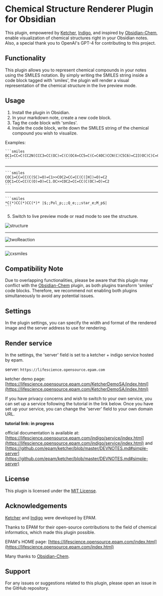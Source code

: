 # Chemical Structure Renderer Plugin for Obsidian

This plugin, empowered by [Ketcher](https://github.com/epam/ketcher), [Indigo](https://github.com/epam/Indigo), and inspired by [Obsidian-Chem](https://github.com/Acylation/obsidian-chem), enable visualization of chemical structures right in your Obsidian notes. Also, a special thank you to OpenAI's GPT-4 for contributing to this project.

## Functionality
This plugin allows you to represent chemical compounds in your notes using the SMILES notation. By simply writing the SMILES string inside a code block tagged with 'smiles', the plugin will render a visual representation of the chemical structure in the live preview mode.

## Usage
1. Install the plugin in Obsidian. 
2. In your markdown note, create a new code block.
3. Tag the code block with 'smiles'.
4. Inside the code block, write down the SMILES string of the chemical compound you wish to visualize.

Examples:

    ```smiles
    OC1=CC=C(CC2N(CCC3=CC(OC)=C(C(OC4=CC5=C(C=C4OC)CCN(C)C5C6)=C23)OC)C)C=C1OC7=CC=C6C=C7
    ```
---
    ```smiles
    COC1=CC=CC(C(SC)=O)=C1>>COC2=CC=CC(C([H])=O)=C2
    COC1=CC=CC(C(O)=O)=C1.OC>>COC2=CC=CC(C(OC)=O)=C2
    ```
---  
    ```smiles
    *C(*)CC(*)CC(*)* |$;;Pol_p;;;Q_e;;;star_e;M_p$|
    ```

5. Switch to live preview mode or read mode to see the structure.

![structure](https://github.com/xaya1001/obsidian-ketcher-smiles/blob/master/img/Berbamine.png)

---

![twoReaction](https://github.com/xaya1001/obsidian-ketcher-smiles/blob/master/img/twoReaction.png)

---

![cxsmiles](https://github.com/xaya1001/obsidian-ketcher-smiles/blob/master/img/cxsmiles.png)

## Compatibility Note
Due to overlapping functionalities, please be aware that this plugin may conflict with the [Obsidian-Chem](https://github.com/Acylation/obsidian-chem) plugin, as both plugins transform 'smiles' code blocks. Therefore, we recommend not enabling both plugins simultaneously to avoid any potential issues.

## Settings
In the plugin settings, you can specify the width and format of the rendered image and the server address to use for rendering.

## Render service
In the settings, the 'server' field is set to a ketcher + indigo service hosted by epam.

server: `https://lifescience.opensource.epam.com`

ketcher demo page: [https://lifescience.opensource.epam.com/KetcherDemoSA/index.html](https://lifescience.opensource.epam.com/KetcherDemoSA/index.html)

If you have privacy concerns and wish to switch to your own service, you can set up a service following the tutorial in the link below. Once you have set up your service, you can change the 'server' field to your own domain URL.

**tutorial link: in progress**

official documentation is available at: [https://lifescience.opensource.epam.com/indigo/service/index.html](https://lifescience.opensource.epam.com/indigo/service/index.html) and [https://github.com/epam/ketcher/blob/master/DEVNOTES.md#simple-server](https://github.com/epam/ketcher/blob/master/DEVNOTES.md#simple-server)


## License
This plugin is licensed under the [MIT License](https://choosealicense.com/licenses/mit/).

## Acknowledgements
[Ketcher](https://github.com/epam/ketcher) and [Indigo](https://github.com/epam/Indigo) were developed by EPAM.

Thanks to EPAM for their open-source contributions to the field of chemical informatics, which made this plugin possible.

EPAM's HOME page: [https://lifescience.opensource.epam.com/index.html](https://lifescience.opensource.epam.com/index.html)

Many thanks to [Obsidian-Chem](https://github.com/Acylation/obsidian-chem).

## Support
For any issues or suggestions related to this plugin, please open an issue in the GitHub repository.